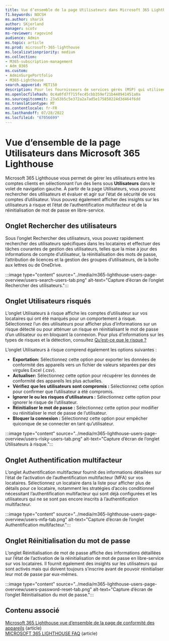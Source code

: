```yaml
---
title: Vue d’ensemble de la page Utilisateurs dans Microsoft 365 Lighthouse
f1.keywords: NOCSH
ms.author: sharik
author: SKjerland
manager: scotv
ms-reviewer: ragovind
audience: Admin
ms.topic: article
ms.prod: microsoft-365-lighthouse
ms.localizationpriority: medium
ms.collection:
- M365-subscription-management
- Adm_O365
ms.custom:
- AdminSurgePortfolio
- M365-Lighthouse
search.appverid: MET150
description: Pour les fournisseurs de services gérés (MSP) qui utilisent Microsoft 365 Lighthouse, découvrez la page Utilisateurs.
ms.openlocfilehash: 0c4a0fd7f715fec45cbb359ef21b448941451a0a
ms.sourcegitcommit: 23a53b5c5e372a2a7ad5e175850224d3d464f6dd
ms.translationtype: MT
ms.contentlocale: fr-FR
ms.lasthandoff: 07/28/2022
ms.locfileid: "67056699"
---
```

# <a name="overview-of-the-users-page-in-microsoft-365-lighthouse"></a>Vue d’ensemble de la page Utilisateurs dans Microsoft 365 Lighthouse 

Microsoft 365 Lighthouse vous permet de gérer les utilisateurs entre les comptes clients en sélectionnant l’un des liens sous **Utilisateurs** dans le volet de navigation gauche. À partir de la page Utilisateurs, vous pouvez rechercher des utilisateurs et évaluer et agir sur l’état de sécurité de vos comptes d’utilisateur. Vous pouvez également afficher des insights sur les utilisateurs à risque et l’état de l’authentification multifacteur et de la réinitialisation de mot de passe en libre-service.  
  
## <a name="search-users-tab"></a>Onglet Rechercher des utilisateurs  
  
Sous l’onglet Rechercher des utilisateurs, vous pouvez rapidement rechercher des utilisateurs spécifiques dans les locataires et effectuer des tâches courantes de gestion des utilisateurs, telles que la mise à jour des informations de compte d’utilisateur, la réinitialisation des mots de passe, l’attribution de licences et la gestion des groupes d’utilisateurs, de la boîte aux lettres ou de OneDrive.

:::image type="content" source="../media/m365-lighthouse-users-page-overview/users-search-users-tab.png" alt-text="Capture d’écran de l’onglet Rechercher des utilisateurs.":::

## <a name="risky-users-tab"></a>Onglet Utilisateurs risqués

L’onglet Utilisateurs à risque affiche les comptes d’utilisateur sur vos locataires qui ont été marqués pour un comportement à risque. Sélectionnez l’un des utilisateurs pour afficher plus d’informations sur un risque détecté ou pour atténuer un risque en réinitialisant le mot de passe d’un utilisateur ou en bloquant la connexion. Pour plus d’informations sur les types de risques et la détection, consultez [Qu’est-ce que le risque ?](/azure/active-directory/identity-protection/concept-identity-protection-risks)

L’onglet Utilisateurs à risque comprend également les options suivantes :
- **Exportation:** Sélectionnez cette option pour exporter les données de conformité des appareils vers un fichier de valeurs séparées par des virgules Excel (.csv).
- **Actualiser:** Sélectionnez cette option pour récupérer les données de conformité des appareils les plus actuelles.
- **Vérifiez que les utilisateurs sont compromis :** Sélectionnez cette option pour confirmer que l’utilisateur a été compromis.
- **Ignorer le ou les risques d’utilisateurs :** Sélectionnez cette option pour ignorer le risque de l’utilisateur.  
- **Réinitialiser le mot de passe :** Sélectionnez cette option pour modifier ou réinitialiser le mot de passe de l’utilisateur.
- **Bloquer la connexion :** Sélectionnez cette option pour empêcher quiconque de se connecter en tant qu’utilisateur.

:::image type="content" source="../media/m365-lighthouse-users-page-overview/users-risky-users-tab.png" alt-text="Capture d’écran de l’onglet Utilisateurs à risque.":::

## <a name="multifactor-authentication-tab"></a>Onglet Authentification multifacteur

L’onglet Authentification multifacteur fournit des informations détaillées sur l’état de l’activation de l’authentification multifacteur (MFA) sur vos locataires. Sélectionnez un locataire dans la liste pour afficher plus de détails pour ce locataire, notamment les stratégies d’accès conditionnel nécessitant l’authentification multifacteur qui sont déjà configurées et les utilisateurs qui ne se sont pas encore inscrits à l’authentification multifacteur.

:::image type="content" source="../media/m365-lighthouse-users-page-overview/users-mfa-tab.png" alt-text="Capture d’écran de l’onglet Authentification multifacteur.":::

## <a name="password-reset-tab"></a>Onglet Réinitialisation du mot de passe

L’onglet Réinitialisation de mot de passe affiche des informations détaillées sur l’état de l’activation de la réinitialisation de mot de passe en libre-service sur vos locataires. Il fournit également des insights sur les utilisateurs qui sont activés mais qui doivent toujours s’inscrire avant de pouvoir réinitialiser leur mot de passe par eux-mêmes.

:::image type="content" source="../media/m365-lighthouse-users-page-overview/users-password-reset-tab.png" alt-text="Capture d’écran de l’onglet Réinitialisation du mot de passe.":::

## <a name="related-content"></a>Contenu associé

[Microsoft 365 Lighthouse vue d’ensemble de la page de conformité des appareils](m365-lighthouse-device-compliance-page-overview.md) (article)\
[MICROSOFT 365 LIGHTHOUSE FAQ](m365-lighthouse-faq.yml) (article)
